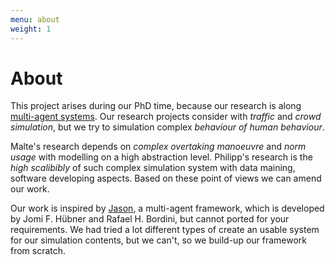 ```yaml
---
menu: about
weight: 1
---
```

# About

This project arises during our PhD time, because our research is along [multi-agent systems](https://en.wikipedia.org/wiki/Multi-agent_system). Our research projects consider with _traffic_ and _crowd simulation_, but we try to simulation complex _behaviour of human behaviour_.

Malte's research depends on _complex overtaking manoeuvre_ and _norm usage_ with modelling on a high abstraction level. Philipp's research is the _high scalibibly_ of such complex simulation system with data maining, software developing aspects. Based on these point of views we can amend our work.

Our work is inspired by [Jason](http://jason.sourceforge.net/), a multi-agent framework, which is developed by Jomi F. Hübner and Rafael H. Bordini, but cannot ported for your requirements. We had tried a lot different types of create an usable system for our simulation contents, but we can't, so we build-up our framework from scratch.
